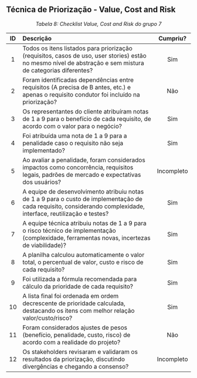 ## Técnica de Priorização - Value, Cost and Risk

*<p style="text-align: center;">Tabela 8: Checklist Value, Cost and Risk do grupo 7</p>*

| ID  | Descrição                                                                                                                                      | Cumpriu? |
|:---:|:-----------------------------------------------------------------------------------------------------------------------------------------------|:--------:|
| 1   | Todos os itens listados para priorização (requisitos, casos de uso, user stories) estão no mesmo nível de abstração e sem mistura de categorias diferentes? |  Sim        |
| 2   | Foram identificadas dependências entre requisitos (A precisa de B antes, etc.) e apenas o requisito condutor foi incluído na priorização?       |     Não     |
| 3   | Os representantes do cliente atribuíram notas de 1 a 9 para o benefício de cada requisito, de acordo com o valor para o negócio?                |    Sim      |
| 4   | Foi atribuída uma nota de 1 a 9 para a penalidade caso o requisito não seja implementado?                                                       |   Sim       |
| 5   | Ao avaliar a penalidade, foram considerados impactos como concorrência, requisitos legais, padrões de mercado e expectativas dos usuários?      |    Incompleto      |
| 6   | A equipe de desenvolvimento atribuiu notas de 1 a 9 para o custo de implementação de cada requisito, considerando complexidade, interface, reutilização e testes? |    Sim      |
| 7   | A equipe técnica atribuiu notas de 1 a 9 para o risco técnico de implementação (complexidade, ferramentas novas, incertezas de viabilidade)?     |    Sim      |
| 8   | A planilha calculou automaticamente o valor total, o percentual de valor, custo e risco de cada requisito?                                      |      Sim    |
| 9   | Foi utilizada a fórmula recomendada para cálculo da prioridade de cada requisito?                                                               |    Sim      |
| 10  | A lista final foi ordenada em ordem decrescente de prioridade calculada, destacando os itens com melhor relação valor/custo/risco?              |   Sim       |
| 11  | Foram considerados ajustes de pesos (benefício, penalidade, custo, risco) de acordo com a realidade do projeto?                                |    Não      |
| 12  | Os stakeholders revisaram e validaram os resultados da priorização, discutindo divergências e chegando a consenso?                             |    Incompleto      |